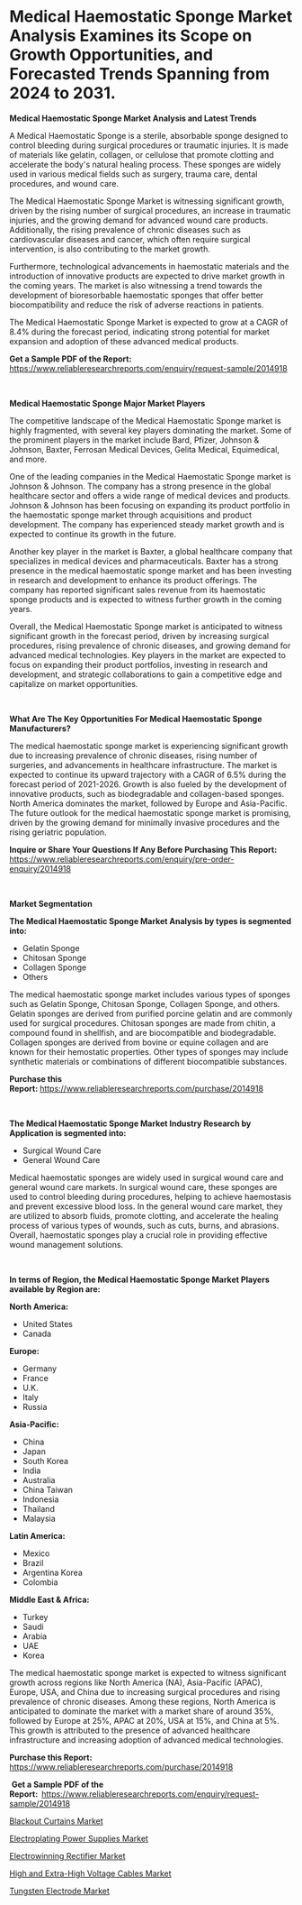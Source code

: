 <p><h1>Medical Haemostatic Sponge Market Analysis Examines its Scope on Growth Opportunities, and Forecasted Trends Spanning from 2024 to 2031.</h1></p><p><strong>Medical Haemostatic Sponge Market Analysis and Latest Trends</strong></p>
<p><p>A Medical Haemostatic Sponge is a sterile, absorbable sponge designed to control bleeding during surgical procedures or traumatic injuries. It is made of materials like gelatin, collagen, or cellulose that promote clotting and accelerate the body's natural healing process. These sponges are widely used in various medical fields such as surgery, trauma care, dental procedures, and wound care.</p><p>The Medical Haemostatic Sponge Market is witnessing significant growth, driven by the rising number of surgical procedures, an increase in traumatic injuries, and the growing demand for advanced wound care products. Additionally, the rising prevalence of chronic diseases such as cardiovascular diseases and cancer, which often require surgical intervention, is also contributing to the market growth.</p><p>Furthermore, technological advancements in haemostatic materials and the introduction of innovative products are expected to drive market growth in the coming years. The market is also witnessing a trend towards the development of bioresorbable haemostatic sponges that offer better biocompatibility and reduce the risk of adverse reactions in patients.</p><p>The Medical Haemostatic Sponge Market is expected to grow at a CAGR of 8.4% during the forecast period, indicating strong potential for market expansion and adoption of these advanced medical products.</p></p>
<p><strong>Get a Sample PDF of the Report:&nbsp;</strong> <a href="https://www.reliableresearchreports.com/enquiry/request-sample/2014918">https://www.reliableresearchreports.com/enquiry/request-sample/2014918</a></p>
<p>&nbsp;</p>
<p><strong>Medical Haemostatic Sponge Major Market Players</strong></p>
<p><p>The competitive landscape of the Medical Haemostatic Sponge market is highly fragmented, with several key players dominating the market. Some of the prominent players in the market include Bard, Pfizer, Johnson & Johnson, Baxter, Ferrosan Medical Devices, Gelita Medical, Equimedical, and more.</p><p>One of the leading companies in the Medical Haemostatic Sponge market is Johnson & Johnson. The company has a strong presence in the global healthcare sector and offers a wide range of medical devices and products. Johnson & Johnson has been focusing on expanding its product portfolio in the haemostatic sponge market through acquisitions and product development. The company has experienced steady market growth and is expected to continue its growth in the future.</p><p>Another key player in the market is Baxter, a global healthcare company that specializes in medical devices and pharmaceuticals. Baxter has a strong presence in the medical haemostatic sponge market and has been investing in research and development to enhance its product offerings. The company has reported significant sales revenue from its haemostatic sponge products and is expected to witness further growth in the coming years.</p><p>Overall, the Medical Haemostatic Sponge market is anticipated to witness significant growth in the forecast period, driven by increasing surgical procedures, rising prevalence of chronic diseases, and growing demand for advanced medical technologies. Key players in the market are expected to focus on expanding their product portfolios, investing in research and development, and strategic collaborations to gain a competitive edge and capitalize on market opportunities.</p></p>
<p>&nbsp;</p>
<p><strong>What Are The Key Opportunities For Medical Haemostatic Sponge Manufacturers?</strong></p>
<p><p>The medical haemostatic sponge market is experiencing significant growth due to increasing prevalence of chronic diseases, rising number of surgeries, and advancements in healthcare infrastructure. The market is expected to continue its upward trajectory with a CAGR of 6.5% during the forecast period of 2021-2026. Growth is also fueled by the development of innovative products, such as biodegradable and collagen-based sponges. North America dominates the market, followed by Europe and Asia-Pacific. The future outlook for the medical haemostatic sponge market is promising, driven by the growing demand for minimally invasive procedures and the rising geriatric population.</p></p>
<p><strong>Inquire or Share Your Questions If Any Before Purchasing This Report:</strong> <a href="https://www.reliableresearchreports.com/enquiry/pre-order-enquiry/2014918">https://www.reliableresearchreports.com/enquiry/pre-order-enquiry/2014918</a></p>
<p>&nbsp;</p>
<p><strong>Market Segmentation</strong></p>
<p><strong>The Medical Haemostatic Sponge Market Analysis by types is segmented into:</strong></p>
<p><ul><li>Gelatin Sponge</li><li>Chitosan Sponge</li><li>Collagen Sponge</li><li>Others</li></ul></p>
<p><p>The medical haemostatic sponge market includes various types of sponges such as Gelatin Sponge, Chitosan Sponge, Collagen Sponge, and others. Gelatin sponges are derived from purified porcine gelatin and are commonly used for surgical procedures. Chitosan sponges are made from chitin, a compound found in shellfish, and are biocompatible and biodegradable. Collagen sponges are derived from bovine or equine collagen and are known for their hemostatic properties. Other types of sponges may include synthetic materials or combinations of different biocompatible substances.</p></p>
<p><strong>Purchase this Report:&nbsp;</strong><a href="https://www.reliableresearchreports.com/purchase/2014918">https://www.reliableresearchreports.com/purchase/2014918</a></p>
<p>&nbsp;</p>
<p><strong>The Medical Haemostatic Sponge Market Industry Research by Application is segmented into:</strong></p>
<p><ul><li>Surgical Wound Care</li><li>General Wound Care</li></ul></p>
<p><p>Medical haemostatic sponges are widely used in surgical wound care and general wound care markets. In surgical wound care, these sponges are used to control bleeding during procedures, helping to achieve haemostasis and prevent excessive blood loss. In the general wound care market, they are utilized to absorb fluids, promote clotting, and accelerate the healing process of various types of wounds, such as cuts, burns, and abrasions. Overall, haemostatic sponges play a crucial role in providing effective wound management solutions.</p></p>
<p>&nbsp;</p>
<p><strong>In terms of Region, the Medical Haemostatic Sponge Market Players available by Region are:</strong></p>
<p>
    <p> <strong> North America: </strong>
        <ul>
            <li>United States</li>
            <li>Canada</li>
        </ul>
        </p> 
    <p> <strong> Europe: </strong>
        <ul>
            <li>Germany</li>
            <li>France</li>
            <li>U.K.</li>
            <li>Italy</li>
            <li>Russia</li>
        </ul>
        </p> 
    <p> <strong> Asia-Pacific: </strong>
        <ul>
            <li>China</li>
            <li>Japan</li>
            <li>South Korea</li>
            <li>India</li>
            <li>Australia</li>
            <li>China Taiwan</li>
            <li>Indonesia</li>
            <li>Thailand</li>
            <li>Malaysia</li>
        </ul>
        </p> 
    <p> <strong> Latin America: </strong>
        <ul>
            <li>Mexico</li>
            <li>Brazil</li>
            <li>Argentina Korea</li>
            <li>Colombia</li>
        </ul>
        </p> 
    <p> <strong> Middle East & Africa: </strong>
        <ul>
            <li>Turkey</li>
            <li>Saudi</li>
            <li>Arabia</li>
            <li>UAE</li>
            <li>Korea</li>
        </ul>
    </p>
    </p>
<p><p>The medical haemostatic sponge market is expected to witness significant growth across regions like North America (NA), Asia-Pacific (APAC), Europe, USA, and China due to increasing surgical procedures and rising prevalence of chronic diseases. Among these regions, North America is anticipated to dominate the market with a market share of around 35%, followed by Europe at 25%, APAC at 20%, USA at 15%, and China at 5%. This growth is attributed to the presence of advanced healthcare infrastructure and increasing adoption of advanced medical technologies.</p></p>
<p><strong>Purchase this Report: </strong><a href="https://www.reliableresearchreports.com/purchase/2014918">https://www.reliableresearchreports.com/purchase/2014918</a></p>
<p>&nbsp;<strong>Get a Sample PDF of the Report:&nbsp;&nbsp;</strong><a href="https://www.reliableresearchreports.com/enquiry/request-sample/2014918">https://www.reliableresearchreports.com/enquiry/request-sample/2014918</a></p>
<p><strong></strong></p>
<p><p><a href="https://view.publitas.com/reportprime-1/blackout-curtains-market-research-report-the-key-to-successful-business-strategy-forecasted-for-period-from-2024-2031/">Blackout Curtains Market</a></p><p><a href="https://shimmer-gardenia-37a.notion.site/Electroplating-Power-Supplies-Market-A-Comprehensive-Report-of-its-Market-Share-Growth-Trends-202-4b86006e8581441d858a4446d548cfaa">Electroplating Power Supplies Market</a></p><p><a href="https://meowing-lemming-dd3.notion.site/Electrowinning-Rectifier-Market-Offers-Provide-Insightful-Data-for-the-Time-Period-from-2024-to-2031-3989659176814728b4fc2e68205d5682">Electrowinning Rectifier Market</a></p><p><a href="https://unruly-ladybug-44b.notion.site/High-and-Extra-High-Voltage-Cables-Market-Size-Market-Trends-and-Growth-Outlook-forecasted-for-per-1e299e967c074fb9b55799fc2c21c0e0">High and Extra-High Voltage Cables Market</a></p><p><a href="https://view.publitas.com/reportprime-1/tungsten-electrode-market-size-growing-and-forecasted-for-period-from-2024-2031-and-provides-complete-market-analysis-of-this-market/">Tungsten Electrode Market</a></p></p>